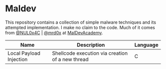 # Maldev
This repository contains a collection of simple malware techniques and its attempted implementation. I make no claim to the code. Much of it comes from [@NUL0x4C]( https://github.com/NUL0x4C) | [@mrd0x]( https://github.com/mrd0x) at [MalDevAcademy](https://maldevacademy.com/).

| Name                    | Description                                       | Language  |
|-------------------------|---------------------------------------------------|-----------|
| Local Payload Injection | Shellcode execution via creation of a new thread  | C         |

